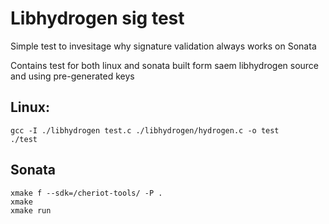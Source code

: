 # Libhydrogen sig test

Simple test to invesitage why signature validation always works on Sonata

Contains test for both linux and sonata built form saem libhydrogen source and using pre-generated keys

## Linux:
```
gcc -I ./libhydrogen test.c ./libhydrogen/hydrogen.c -o test
./test
```

## Sonata
```
xmake f --sdk=/cheriot-tools/ -P .
xmake
xmake run
```